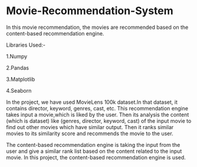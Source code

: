 # Movie-Recommendation-System
In this movie recommendation, the movies are recommended based on the content-based recommendation engine.

Libraries Used:-

1.Numpy

2.Pandas

3.Matplotlib

4.Seaborn

In the project, we have used MovieLens 100k dataset.In that dataset, it contains director, keyword, genres, cast, etc. This recommendation engine takes input a movie,which is liked by the user. Then its analysis the content (which is dataset) like (genres, director, keyword, cast) of the input movie to find out other movies which have similar output. Then it ranks similar movies to its similarity score and recommends the movie to the user.

The content-based recommendation engine is taking the input from the user and give a similar rank list based on the content related to the input movie. In this project, the content-based recommendation engine is used.
